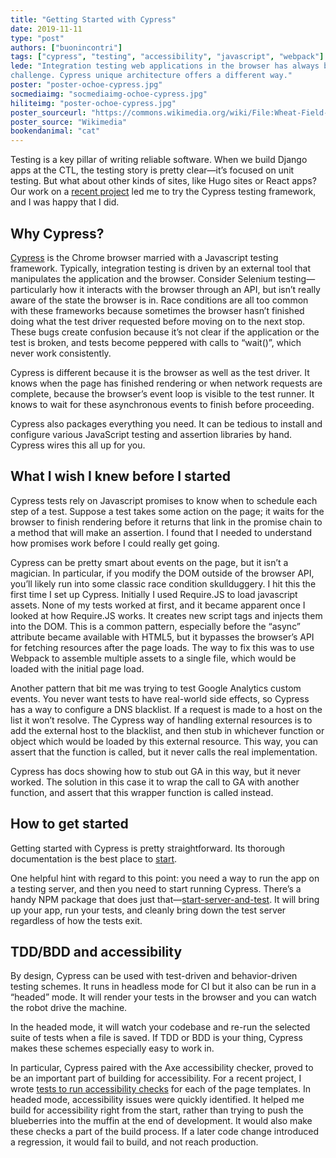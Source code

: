 ```yaml
---
title: "Getting Started with Cypress"
date: 2019-11-11
type: "post"
authors: ["buonincontri"]
tags: ["cypress", "testing", "accessibility", "javascript", "webpack"]
lede: "Integration testing web applications in the browser has always been a
challenge. Cypress unique architecture offers a different way."
poster: "poster-ochoe-cypress.jpg"
socmediaimg: "socmediaimg-ochoe-cypress.jpg"
hiliteimg: "poster-ochoe-cypress.jpg"
poster_sourceurl: "https://commons.wikimedia.org/wiki/File:Wheat-Field-with-Cypresses-(1889)-Vincent-van-Gogh-Met.jpg"
poster_source: "Wikimedia"
bookendanimal: "cat"
---
```

Testing is a key pillar of writing reliable software. When we build Django apps
at the CTL, the testing story is pretty clear—it’s focused on unit testing.
But what about other kinds of sites, like Hugo sites or React apps? Our work on
a [recent project](https://ohcoe.ctl.columbia.edu) led me to try the Cypress
testing framework, and I was happy that I did.

## Why Cypress?
[Cypress](https://cypress.io) is the Chrome browser married with a Javascript
testing framework. Typically, integration testing is driven by an external tool
that manipulates the application and the browser. Consider Selenium testing—particularly how it interacts with the browser through an API, but isn’t really
aware of the state the browser is in. Race conditions are all too common with
these frameworks because sometimes the browser hasn’t finished doing what the
test driver requested before moving on to the next stop. These bugs create
confusion because it’s not clear if the application or the test is broken, and
tests become peppered with calls to “wait()”, which never work consistently.

Cypress is different because it is the browser as well as the test driver. It
knows when the page has finished rendering or when network requests are
complete, because the browser’s event loop is visible to the test runner. It
knows to wait for these asynchronous events to finish before proceeding.

Cypress also packages everything you need. It can be tedious to install and
configure various JavaScript testing and assertion libraries by hand. Cypress
wires this all up for you.

## What I wish I knew before I started
Cypress tests rely on Javascript promises to know when to schedule each step of
a test. Suppose a test takes some action on the page; it waits for the browser
to finish rendering before it returns that link in the promise chain to a
method that will make an assertion.  I found that I needed to understand how
promises work before I could really get going.

Cypress can be pretty smart about events on the page, but it isn’t a magician.
In particular, if you modify the DOM outside of the browser API, you’ll likely
run into some classic race condition skullduggery. I hit this the first time I
set up Cypress. Initially I used Require.JS to load javascript assets. None of
my tests worked at first, and it became apparent once I looked at how
Require.JS works. It creates new script tags and injects them into the DOM.
This is a common pattern, especially before the “async” attribute became
available with HTML5, but it bypasses the browser’s API for fetching resources
after the page loads. The way to fix this was to use Webpack to assemble
multiple assets to a single file, which would be loaded with the initial page
load.

Another pattern that bit me was trying to test Google Analytics custom events.
You never want tests to have real-world side effects, so Cypress has a way to
configure a DNS blacklist. If a request is made to a host on the list it won’t
resolve. The Cypress way of handling external resources is to add the external
host to the blacklist, and then stub in whichever function or object which
would be loaded by this external resource. This way, you can assert that the
function is called, but it never calls the real implementation.

Cypress has docs showing how to stub out GA in this way, but it never worked.
The solution in this case it to wrap the call to GA with another function, and
assert that this wrapper function is called instead.

## How to get started
Getting started with Cypress is pretty straightforward. Its thorough
documentation is the best place to
[start](https://docs.cypress.io/guides/getting-started/installing-cypress.html).

One helpful hint with regard to this point: you need a way to run the app on a
testing server, and then you need to start running Cypress. There’s a handy NPM
package that does just
that—[start-server-and-test](https://www.npmjs.com/package/start-server-and-test).
It will bring up your app, run your tests, and cleanly bring down the test
server regardless of how the tests exit.

## TDD/BDD and accessibility
By design, Cypress can be used with test-driven and behavior-driven testing
schemes. It runs in headless mode for CI but it also can be run in a “headed”
mode. It will render your tests in the browser and you can watch the robot
drive the machine.

In the headed mode, it will watch your codebase and re-run the selected suite
of tests when a file is saved. If TDD or BDD is your thing, Cypress makes these
schemes especially easy to work in.

In particular, Cypress paired with the Axe accessibility checker, proved to be
an important part of building for accessibility. For a recent project, I wrote
[tests to run accessibility
checks](https://github.com/ccnmtl/ohcoe-hugo/tree/master/cypress/integration/axe)
for each of the page templates. In headed mode, accessibility issues were
quickly identified. It helped me build for accessibility right from the start,
rather than trying to push the blueberries into the muffin at the end of
development. It would also make these checks a part of the build process. If a
later code change introduced a regression, it would fail to build, and not
reach production.
